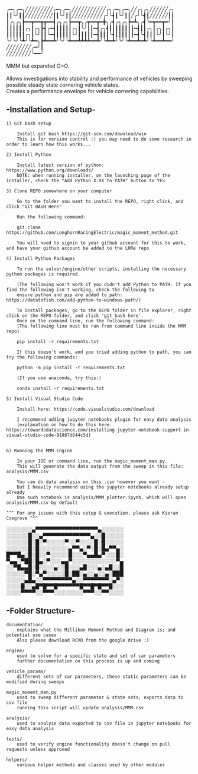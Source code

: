 
╭━╮╭━╮╱╱╱╱╱╱╱╱╱╭━╮╭━╮╱╱╱╱╱╱╱╱╱╱╱╭╮╭━╮╭━╮╱╱╭╮╭╮╱╱╱╱╱╱╭╮<br />
┃┃╰╯┃┃╱╱╱╱╱╱╱╱╱┃┃╰╯┃┃╱╱╱╱╱╱╱╱╱╱╭╯╰┫┃╰╯┃┃╱╭╯╰┫┃╱╱╱╱╱╱┃┃<br />
┃╭╮╭╮┣━━┳━━┳┳━━┫╭╮╭╮┣━━┳╮╭┳━━┳━╋╮╭┫╭╮╭╮┣━┻╮╭┫╰━┳━━┳━╯┃<br />
┃┃┃┃┃┃╭╮┃╭╮┣┫╭━┫┃┃┃┃┃╭╮┃╰╯┃┃━┫╭╮┫┃┃┃┃┃┃┃┃━┫┃┃╭╮┃╭╮┃╭╮┃<br />
┃┃┃┃┃┃╭╮┃╰╯┃┃╰━┫┃┃┃┃┃╰╯┃┃┃┃┃━┫┃┃┃╰┫┃┃┃┃┃┃━┫╰┫┃┃┃╰╯┃╰╯┃<br />
╰╯╰╯╰┻╯╰┻━╮┣┻━━┻╯╰╯╰┻━━┻┻┻┻━━┻╯╰┻━┻╯╰╯╰┻━━┻━┻╯╰┻━━┻━━╯<br />
╱╱╱╱╱╱╱╱╭━╯┃<br />
╱╱╱╱╱╱╱╱╰━━╯<br />
<br />MMM but expanded O>O.<br /><br />
Allows investigations into stability and performance of vehicles by sweeping possible steady state cornering vehicle states.<br />
Creates a performance envelope for vehicle cornering capabilities.


## -Installation and Setup-

    1) Git bash setup

        Install git bash https://git-scm.com/download/win
        This is for version control :) you may need to do some research in order to learn how this works...

    2) Install Python

        Install latest version of python: https://www.python.org/downloads/
        NOTE: when running installer, on the launching page of the installer, check the "Add Python X.XX to PATH" button to YES

    3) Clone REPO somewhere on your computer

        Go to the folder you want to install the REPO, right click, and click "Git BASH Here"

        Run the following command:

        git clone https://github.com/LonghornRacingElectric/magic_moment_method.git

        You will need to signin to your github account for this to work, and have your github account be added to the LHRe repo

    4) Install Python Packages

        To run the solver/engine/other scripts, installing the necessary python packages is required.

        (The following won't work if you didn't add Python to PATH. If you find the following isn't working, check the following to
        ensure python and pip are added to path: https://datatofish.com/add-python-to-windows-path/)
        
        To install packages, go to the REPO folder in file explorer, right click on the REPO folder, and click 'git bash here'.
        Once on the command line, run the following command:
        (The following line must be run from command line inside the MMM repo)
        
        pip install -r requirements.txt

        If this doesn't work, and you tried adding python to path, you can try the following commands:

        python -m pip install -r requirements.txt

        (If you use anaconda, try this:)

        conda install -r requirements.txt

    5) Install Visual Studio Code

        Install here: https://code.visualstudio.com/download

        I recommend adding jupyter notebooks plugin for easy data analysis 
        (explanation on how to do this here: https://towardsdatascience.com/installing-jupyter-notebook-support-in-visual-studio-code-91887d644c5d)


    6) Running the MMM Engine

        In your IDE or command line, run the magic_moment_man.py. 
        This will generate the data output from the sweep in this file: analysis/MMM.csv
        
        You can do data analysis on this .csv however you want -
        But I heavily recommend using the jupyter notebooks already setup already
        One such notebook is analysis/MMM_plotter.ipynb, which will open analysis/MMM.csv by default

    ^^^ For any issues with this setup & execution, please ask Kieran Cosgrove ^^^

░░░░░░░▄▀▀▀▀▀▀▀▀▀▀▀▀▀▀▀▀▀▄░░░░░░<br />
░░░░░░█░░▄▀▀▀▀▀▀▀▀▀▀▀▀▀▄░░█░░░░░<br />
░░░░░░█░█░▀░░░░░▀░░▀░░░░█░█░░░░░<br />
░░░░░░█░█░░░░░░░░▄▀▀▄░▀░█░█▄▀▀▄░<br />
█▀▀█▄░█░█░░▀░░░░░█░░░▀▄▄█▄▀░░░█░<br />
▀▄▄░▀██░█▄░▀░░░▄▄▀░░░░░░░░░░░░▀▄<br />
░░▀█▄▄█░█░░░░▄░░█░░░▄█░░░▄░▄█░░█<br />
░░░░░▀█░▀▄▀░░░░░█░██░▄░░▄░░▄░███<br />
░░░░░▄█▄░░▀▀▀▀▀▀▀▀▄░░▀▀▀▀▀▀▀░▄▀░<br />
░░░░█░░▄█▀█▀▀█▀▀▀▀▀▀█▀▀█▀█▀▀█░░░<br />
░░░░▀▀▀▀░░▀▀▀░░░░░░░░▀▀▀░░▀▀░░░░<br />

## -Folder Structure-

    documentation/
        explains what the Milliken Moment Method and Diagram is; and potential use cases
        Also please download RCVD from the google drive :)

    engine/ 
        used to solve for a specific state and set of car parameters
        further documentation on this process is up and coming

    vehicle_params/
        different sets of car parameters, these static parameters can be modified during sweeps

    magic_moment_man.py
        used to sweep different parameter & state sets, exports data to csv file
        running this script will update analysis/MMM.csv

    analysis/
        used to analyze data exported to csv file in jupyter notebooks for easy data analysis

    tests/
        used to verify engine functionality doesn't change on pull requests unless approved

    helpers/
        various helper methods and classes used by other modules
